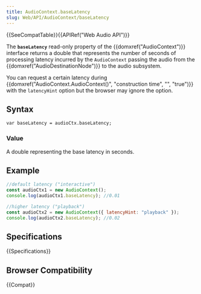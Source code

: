 ```yaml
---
title: AudioContext.baseLatency
slug: Web/API/AudioContext/baseLatency
---
```


{{SeeCompatTable}}{{APIRef("Web Audio API")}}

The **`baseLatency`** read-only property of the {{domxref("AudioContext")}} interface returns a double that represents the number of seconds of processing latency incurred by the `AudioContext` passing the audio from the {{domxref("AudioDestinationNode")}} to the audio subsystem.

You can request a certain latency during {{domxref("AudioContext.AudioContext()", "construction time", "", "true")}} with the `latencyHint` option but the browser may ignore the option.

## Syntax

```plain
var baseLatency = audioCtx.baseLatency;
```

### Value

A double representing the base latency in seconds.

## Example

```js
//default latency ("interactive")
const audioCtx1 = new AudioContext();
console.log(audioCtx1.baseLatency); //0.01

//higher latency ("playback")
const audioCtx2 = new AudioContext({ latencyHint: "playback" });
console.log(audioCtx2.baseLatency); //0.02
```

## Specifications

{{Specifications}}

## Browser Compatibility

{{Compat}}
